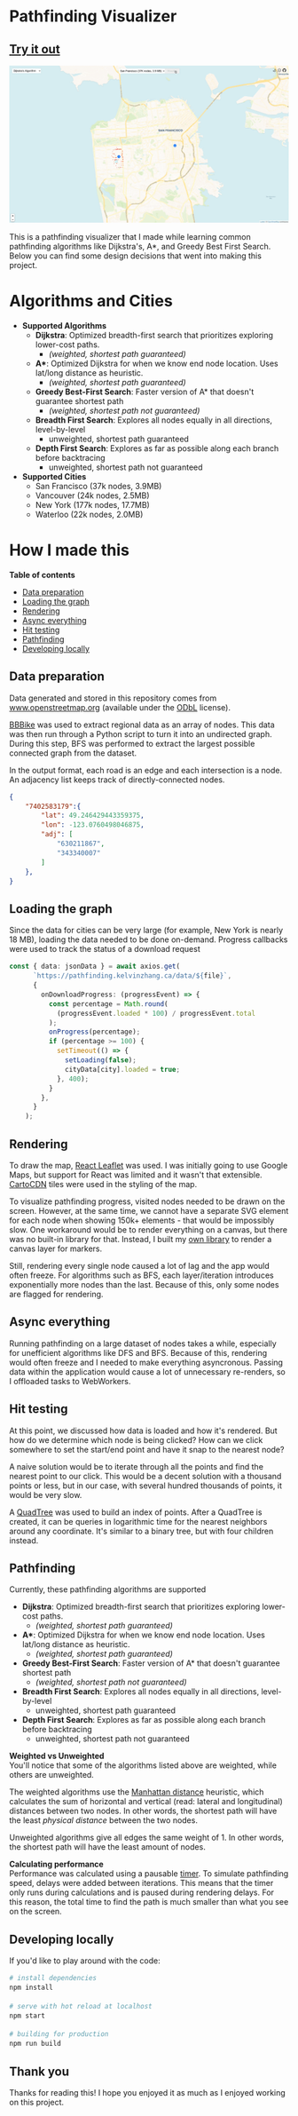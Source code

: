 <h1>Pathfinding Visualizer</h1>

## [Try it out](https://pathfinding.kelvinzhang.ca/)

![image](demo.gif)

This is a pathfinding visualizer that I made while learning common pathfinding algorithms like Dijkstra's, A*, and Greedy Best First Search. Below you can find some design decisions that went into making this project.

# Algorithms and Cities
- **Supported Algorithms**
    - **Dijkstra**: Optimized breadth-first search that prioritizes exploring lower-cost paths.
        - *(weighted, shortest path guaranteed)*
    - **A\***: Optimized Dijkstra for when we know end node location. Uses lat/long distance as heuristic.
        - *(weighted, shortest path guaranteed)*
    - **Greedy Best-First Search**: Faster version of A* that doesn't guarantee shortest path 
        - *(weighted, shortest path not guaranteed)*
    - **Breadth First Search**: Explores all nodes equally in all directions, level-by-level
        - unweighted, shortest path guaranteed
    - **Depth First Search**: Explores as far as possible along each branch before backtracing
        - unweighted, shortest path not guaranteed
- **Supported Cities**
    - San Francisco (37k nodes, 3.9MB)
    - Vancouver (24k nodes, 2.5MB)
    - New York (177k nodes, 17.7MB)
    - Waterloo (22k nodes, 2.0MB)


# How I made this
**Table of contents**
* [Data preparation](https://github.com/0kzh/pathfinding-visualizer#data-preparation)
* [Loading the graph](https://github.com/0kzh/pathfinding-visualizer#loading-the-graph)
* [Rendering](https://github.com/0kzh/pathfinding-visualizer#rendering)
* [Async everything](https://github.com/0kzh/pathfinding-visualizer#async-everything)
* [Hit testing](https://github.com/0kzh/pathfinding-visualizer#hit-testing)
* [Pathfinding](https://github.com/0kzh/pathfinding-visualizer#pathfinding)
* [Developing locally](https://github.com/0kzh/pathfinding-visualizer#developing-locally)

## Data preparation
Data generated and stored in this repository comes from www.openstreetmap.org
(available under the [ODbL](https://opendatacommons.org/licenses/odbl/) license).

[BBBike](https://extract.bbbike.org/) was used to extract regional data as an array of nodes. This data was then run through a Python script to turn it into an undirected graph. During this step, BFS was performed to extract the largest possible connected graph from the dataset.

In the output format, each road is an edge and each intersection is a node. An adjacency list keeps track of directly-connected nodes.
```json
{
    "7402583179":{
        "lat": 49.246429443359375,
        "lon": -123.0760498046875,
        "adj": [
            "630211867",
            "343340007"
        ]
    },
}
```

## Loading the graph
Since the data for cities can be very large (for example, New York is nearly 18 MB), loading the data needed to be done on-demand. Progress callbacks were used to track the status of a download request
```typescript
const { data: jsonData } = await axios.get(
      `https://pathfinding.kelvinzhang.ca/data/${file}`,
      {
        onDownloadProgress: (progressEvent) => {
          const percentage = Math.round(
            (progressEvent.loaded * 100) / progressEvent.total
          );
          onProgress(percentage);
          if (percentage >= 100) {
            setTimeout(() => {
              setLoading(false);
              cityData[city].loaded = true;
            }, 400);
          }
        },
      }
    );
```

## Rendering
To draw the map, [React Leaflet](https://react-leaflet.js.org/) was used. I was initially going to use Google Maps, but support for React was limited and it wasn't that extensible. [CartoCDN](https://carto.com/help/building-maps/basemap-list/) tiles were used in the styling of the map.

To visualize pathfinding progress, visited nodes needed to be drawn on the screen. However, at the same time, we cannot have a separate SVG element for each node when showing 150k+ elements - that would be impossibly slow. One workaround would be to render everything on a canvas, but there was no built-in library for that. Instead, I built my [own library](https://github.com/0kzh/pathfinding-visualizer/blob/master/src/lib/react-leaflet-canvas-markers/CanvasMarkersLayer.js) to render a canvas layer for markers.

Still, rendering every single node caused a lot of lag and the app would often freeze. For algorithms such as BFS, each layer/iteration introduces exponentially more nodes than the last. Because of this, only some nodes are flagged for rendering.

## Async everything
Running pathfinding on a large dataset of nodes takes a while, especially for unefficient algorithms like DFS and BFS. Because of this, rendering would often freeze and I needed to make everything asyncronous. Passing data within the application would cause a lot of unnecessary re-renders, so I offloaded tasks to WebWorkers.

## Hit testing
At this point, we discussed how data is loaded and how it's rendered. But how do we determine which node is being clicked? How can we click somewhere to set the start/end point and have it snap to the nearest node?

A naive solution would be to iterate through all the points and find the nearest point to our click. This would be a decent solution with a thousand points or less, but in our case, with several hundred thousands of points, it would be very slow.

A [QuadTree](https://en.wikipedia.org/wiki/Quadtree) was used to build an index of points. After a QuadTree is created, it can be queries in logarithmic time for the nearest neighbors around any coordinate. It's similar to a binary tree, but with four children instead.

## Pathfinding
Currently, these pathfinding algorithms are supported
- **Dijkstra**: Optimized breadth-first search that prioritizes exploring lower-cost paths.
    - *(weighted, shortest path guaranteed)*
- **A\***: Optimized Dijkstra for when we know end node location. Uses lat/long distance as heuristic.
    - *(weighted, shortest path guaranteed)*
- **Greedy Best-First Search**: Faster version of A* that doesn't guarantee shortest path 
    - *(weighted, shortest path not guaranteed)*
- **Breadth First Search**: Explores all nodes equally in all directions, level-by-level
    - unweighted, shortest path guaranteed
- **Depth First Search**: Explores as far as possible along each branch before backtracing
    - unweighted, shortest path not guaranteed

**Weighted vs Unweighted**  
You'll notice that some of the algorithms listed above are weighted, while others are unweighted.

The weighted algorithms use the [Manhattan distance](https://en.wiktionary.org/wiki/Manhattan_distance) heuristic, which calculates the sum of horizontal and vertical (read: lateral and longitudinal) distances between two nodes. In other words, the shortest path will have the least *physical distance* between the two nodes.

Unweighted algorithms give all edges the same weight of 1. In other words, the shortest path will have the least amount of nodes.

**Calculating performance**  
Performance was calculated using a pausable [timer](https://www.npmjs.com/package/timer-machine). To simulate pathfinding speed, delays were added between iterations. This means that the timer only runs during calculations and is paused during rendering delays. For this reason, the total time to find the path is much smaller than what you see on the screen.

## Developing locally
If you'd like to play around with the code:
```bash
# install dependencies
npm install

# serve with hot reload at localhost
npm start

# building for production
npm run build
```

## Thank you
Thanks for reading this! I hope you enjoyed it as much as I enjoyed working on this project.